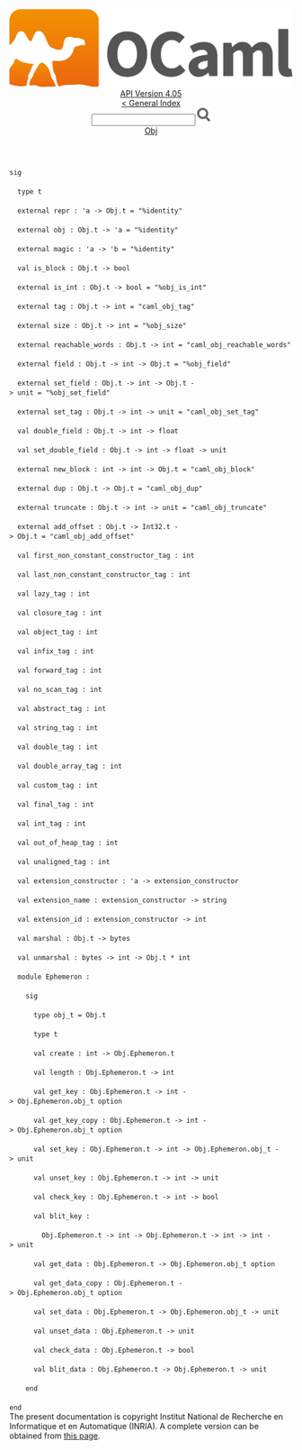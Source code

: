 <!-- ((! set title API !)) ((! set documentation !)) ((! set api !)) ((! set nobreadcrumb !)) -->
<div class="api"><header><nav class="toc brand"><a class="brand" href="https://ocaml.org/"><img src="colour-logo-gray.svg" class="svg" alt="OCaml"></a></nav><nav class="toc"><div class="toc_version"><a href="/docs" id="version-select">API Version 4.05</a></div><a href="index.html">&lt; General Index</a><div class="api_search"><input type="text" name="apisearch" id="api_search" oninput="mySearch(false);" onkeypress="this.oninput();" onclick="this.oninput();" onpaste="this.oninput();">
<img src="search_icon.svg" alt="Search" class="svg" onclick="mySearch(false)"></div>
<div id="search_results"></div><div class="toc_title"><a href="Obj.html">Obj</a></div><ul></ul></nav></header>
<code class="code"><span class="keyword">sig</span><br>
&nbsp;&nbsp;<span class="keyword">type</span>&nbsp;t<br>
&nbsp;&nbsp;<span class="keyword">external</span>&nbsp;repr&nbsp;:&nbsp;<span class="keywordsign">'</span>a&nbsp;<span class="keywordsign">-&gt;</span>&nbsp;<span class="constructor">Obj</span>.t&nbsp;=&nbsp;<span class="string">"%identity"</span><br>
&nbsp;&nbsp;<span class="keyword">external</span>&nbsp;obj&nbsp;:&nbsp;<span class="constructor">Obj</span>.t&nbsp;<span class="keywordsign">-&gt;</span>&nbsp;<span class="keywordsign">'</span>a&nbsp;=&nbsp;<span class="string">"%identity"</span><br>
&nbsp;&nbsp;<span class="keyword">external</span>&nbsp;magic&nbsp;:&nbsp;<span class="keywordsign">'</span>a&nbsp;<span class="keywordsign">-&gt;</span>&nbsp;<span class="keywordsign">'</span>b&nbsp;=&nbsp;<span class="string">"%identity"</span><br>
&nbsp;&nbsp;<span class="keyword">val</span>&nbsp;is_block&nbsp;:&nbsp;<span class="constructor">Obj</span>.t&nbsp;<span class="keywordsign">-&gt;</span>&nbsp;bool<br>
&nbsp;&nbsp;<span class="keyword">external</span>&nbsp;is_int&nbsp;:&nbsp;<span class="constructor">Obj</span>.t&nbsp;<span class="keywordsign">-&gt;</span>&nbsp;bool&nbsp;=&nbsp;<span class="string">"%obj_is_int"</span><br>
&nbsp;&nbsp;<span class="keyword">external</span>&nbsp;tag&nbsp;:&nbsp;<span class="constructor">Obj</span>.t&nbsp;<span class="keywordsign">-&gt;</span>&nbsp;int&nbsp;=&nbsp;<span class="string">"caml_obj_tag"</span><br>
&nbsp;&nbsp;<span class="keyword">external</span>&nbsp;size&nbsp;:&nbsp;<span class="constructor">Obj</span>.t&nbsp;<span class="keywordsign">-&gt;</span>&nbsp;int&nbsp;=&nbsp;<span class="string">"%obj_size"</span><br>
&nbsp;&nbsp;<span class="keyword">external</span>&nbsp;reachable_words&nbsp;:&nbsp;<span class="constructor">Obj</span>.t&nbsp;<span class="keywordsign">-&gt;</span>&nbsp;int&nbsp;=&nbsp;<span class="string">"caml_obj_reachable_words"</span><br>
&nbsp;&nbsp;<span class="keyword">external</span>&nbsp;field&nbsp;:&nbsp;<span class="constructor">Obj</span>.t&nbsp;<span class="keywordsign">-&gt;</span>&nbsp;int&nbsp;<span class="keywordsign">-&gt;</span>&nbsp;<span class="constructor">Obj</span>.t&nbsp;=&nbsp;<span class="string">"%obj_field"</span><br>
&nbsp;&nbsp;<span class="keyword">external</span>&nbsp;set_field&nbsp;:&nbsp;<span class="constructor">Obj</span>.t&nbsp;<span class="keywordsign">-&gt;</span>&nbsp;int&nbsp;<span class="keywordsign">-&gt;</span>&nbsp;<span class="constructor">Obj</span>.t&nbsp;<span class="keywordsign">-&gt;</span>&nbsp;unit&nbsp;=&nbsp;<span class="string">"%obj_set_field"</span><br>
&nbsp;&nbsp;<span class="keyword">external</span>&nbsp;set_tag&nbsp;:&nbsp;<span class="constructor">Obj</span>.t&nbsp;<span class="keywordsign">-&gt;</span>&nbsp;int&nbsp;<span class="keywordsign">-&gt;</span>&nbsp;unit&nbsp;=&nbsp;<span class="string">"caml_obj_set_tag"</span><br>
&nbsp;&nbsp;<span class="keyword">val</span>&nbsp;double_field&nbsp;:&nbsp;<span class="constructor">Obj</span>.t&nbsp;<span class="keywordsign">-&gt;</span>&nbsp;int&nbsp;<span class="keywordsign">-&gt;</span>&nbsp;float<br>
&nbsp;&nbsp;<span class="keyword">val</span>&nbsp;set_double_field&nbsp;:&nbsp;<span class="constructor">Obj</span>.t&nbsp;<span class="keywordsign">-&gt;</span>&nbsp;int&nbsp;<span class="keywordsign">-&gt;</span>&nbsp;float&nbsp;<span class="keywordsign">-&gt;</span>&nbsp;unit<br>
&nbsp;&nbsp;<span class="keyword">external</span>&nbsp;new_block&nbsp;:&nbsp;int&nbsp;<span class="keywordsign">-&gt;</span>&nbsp;int&nbsp;<span class="keywordsign">-&gt;</span>&nbsp;<span class="constructor">Obj</span>.t&nbsp;=&nbsp;<span class="string">"caml_obj_block"</span><br>
&nbsp;&nbsp;<span class="keyword">external</span>&nbsp;dup&nbsp;:&nbsp;<span class="constructor">Obj</span>.t&nbsp;<span class="keywordsign">-&gt;</span>&nbsp;<span class="constructor">Obj</span>.t&nbsp;=&nbsp;<span class="string">"caml_obj_dup"</span><br>
&nbsp;&nbsp;<span class="keyword">external</span>&nbsp;truncate&nbsp;:&nbsp;<span class="constructor">Obj</span>.t&nbsp;<span class="keywordsign">-&gt;</span>&nbsp;int&nbsp;<span class="keywordsign">-&gt;</span>&nbsp;unit&nbsp;=&nbsp;<span class="string">"caml_obj_truncate"</span><br>
&nbsp;&nbsp;<span class="keyword">external</span>&nbsp;add_offset&nbsp;:&nbsp;<span class="constructor">Obj</span>.t&nbsp;<span class="keywordsign">-&gt;</span>&nbsp;<span class="constructor">Int32</span>.t&nbsp;<span class="keywordsign">-&gt;</span>&nbsp;<span class="constructor">Obj</span>.t&nbsp;=&nbsp;<span class="string">"caml_obj_add_offset"</span><br>
&nbsp;&nbsp;<span class="keyword">val</span>&nbsp;first_non_constant_constructor_tag&nbsp;:&nbsp;int<br>
&nbsp;&nbsp;<span class="keyword">val</span>&nbsp;last_non_constant_constructor_tag&nbsp;:&nbsp;int<br>
&nbsp;&nbsp;<span class="keyword">val</span>&nbsp;lazy_tag&nbsp;:&nbsp;int<br>
&nbsp;&nbsp;<span class="keyword">val</span>&nbsp;closure_tag&nbsp;:&nbsp;int<br>
&nbsp;&nbsp;<span class="keyword">val</span>&nbsp;object_tag&nbsp;:&nbsp;int<br>
&nbsp;&nbsp;<span class="keyword">val</span>&nbsp;infix_tag&nbsp;:&nbsp;int<br>
&nbsp;&nbsp;<span class="keyword">val</span>&nbsp;forward_tag&nbsp;:&nbsp;int<br>
&nbsp;&nbsp;<span class="keyword">val</span>&nbsp;no_scan_tag&nbsp;:&nbsp;int<br>
&nbsp;&nbsp;<span class="keyword">val</span>&nbsp;abstract_tag&nbsp;:&nbsp;int<br>
&nbsp;&nbsp;<span class="keyword">val</span>&nbsp;string_tag&nbsp;:&nbsp;int<br>
&nbsp;&nbsp;<span class="keyword">val</span>&nbsp;double_tag&nbsp;:&nbsp;int<br>
&nbsp;&nbsp;<span class="keyword">val</span>&nbsp;double_array_tag&nbsp;:&nbsp;int<br>
&nbsp;&nbsp;<span class="keyword">val</span>&nbsp;custom_tag&nbsp;:&nbsp;int<br>
&nbsp;&nbsp;<span class="keyword">val</span>&nbsp;final_tag&nbsp;:&nbsp;int<br>
&nbsp;&nbsp;<span class="keyword">val</span>&nbsp;int_tag&nbsp;:&nbsp;int<br>
&nbsp;&nbsp;<span class="keyword">val</span>&nbsp;out_of_heap_tag&nbsp;:&nbsp;int<br>
&nbsp;&nbsp;<span class="keyword">val</span>&nbsp;unaligned_tag&nbsp;:&nbsp;int<br>
&nbsp;&nbsp;<span class="keyword">val</span>&nbsp;extension_constructor&nbsp;:&nbsp;<span class="keywordsign">'</span>a&nbsp;<span class="keywordsign">-&gt;</span>&nbsp;extension_constructor<br>
&nbsp;&nbsp;<span class="keyword">val</span>&nbsp;extension_name&nbsp;:&nbsp;extension_constructor&nbsp;<span class="keywordsign">-&gt;</span>&nbsp;string<br>
&nbsp;&nbsp;<span class="keyword">val</span>&nbsp;extension_id&nbsp;:&nbsp;extension_constructor&nbsp;<span class="keywordsign">-&gt;</span>&nbsp;int<br>
&nbsp;&nbsp;<span class="keyword">val</span>&nbsp;marshal&nbsp;:&nbsp;<span class="constructor">Obj</span>.t&nbsp;<span class="keywordsign">-&gt;</span>&nbsp;bytes<br>
&nbsp;&nbsp;<span class="keyword">val</span>&nbsp;unmarshal&nbsp;:&nbsp;bytes&nbsp;<span class="keywordsign">-&gt;</span>&nbsp;int&nbsp;<span class="keywordsign">-&gt;</span>&nbsp;<span class="constructor">Obj</span>.t&nbsp;*&nbsp;int<br>
&nbsp;&nbsp;<span class="keyword">module</span>&nbsp;<span class="constructor">Ephemeron</span>&nbsp;:<br>
&nbsp;&nbsp;&nbsp;&nbsp;<span class="keyword">sig</span><br>
&nbsp;&nbsp;&nbsp;&nbsp;&nbsp;&nbsp;<span class="keyword">type</span>&nbsp;obj_t&nbsp;=&nbsp;<span class="constructor">Obj</span>.t<br>
&nbsp;&nbsp;&nbsp;&nbsp;&nbsp;&nbsp;<span class="keyword">type</span>&nbsp;t<br>
&nbsp;&nbsp;&nbsp;&nbsp;&nbsp;&nbsp;<span class="keyword">val</span>&nbsp;create&nbsp;:&nbsp;int&nbsp;<span class="keywordsign">-&gt;</span>&nbsp;<span class="constructor">Obj</span>.<span class="constructor">Ephemeron</span>.t<br>
&nbsp;&nbsp;&nbsp;&nbsp;&nbsp;&nbsp;<span class="keyword">val</span>&nbsp;length&nbsp;:&nbsp;<span class="constructor">Obj</span>.<span class="constructor">Ephemeron</span>.t&nbsp;<span class="keywordsign">-&gt;</span>&nbsp;int<br>
&nbsp;&nbsp;&nbsp;&nbsp;&nbsp;&nbsp;<span class="keyword">val</span>&nbsp;get_key&nbsp;:&nbsp;<span class="constructor">Obj</span>.<span class="constructor">Ephemeron</span>.t&nbsp;<span class="keywordsign">-&gt;</span>&nbsp;int&nbsp;<span class="keywordsign">-&gt;</span>&nbsp;<span class="constructor">Obj</span>.<span class="constructor">Ephemeron</span>.obj_t&nbsp;option<br>
&nbsp;&nbsp;&nbsp;&nbsp;&nbsp;&nbsp;<span class="keyword">val</span>&nbsp;get_key_copy&nbsp;:&nbsp;<span class="constructor">Obj</span>.<span class="constructor">Ephemeron</span>.t&nbsp;<span class="keywordsign">-&gt;</span>&nbsp;int&nbsp;<span class="keywordsign">-&gt;</span>&nbsp;<span class="constructor">Obj</span>.<span class="constructor">Ephemeron</span>.obj_t&nbsp;option<br>
&nbsp;&nbsp;&nbsp;&nbsp;&nbsp;&nbsp;<span class="keyword">val</span>&nbsp;set_key&nbsp;:&nbsp;<span class="constructor">Obj</span>.<span class="constructor">Ephemeron</span>.t&nbsp;<span class="keywordsign">-&gt;</span>&nbsp;int&nbsp;<span class="keywordsign">-&gt;</span>&nbsp;<span class="constructor">Obj</span>.<span class="constructor">Ephemeron</span>.obj_t&nbsp;<span class="keywordsign">-&gt;</span>&nbsp;unit<br>
&nbsp;&nbsp;&nbsp;&nbsp;&nbsp;&nbsp;<span class="keyword">val</span>&nbsp;unset_key&nbsp;:&nbsp;<span class="constructor">Obj</span>.<span class="constructor">Ephemeron</span>.t&nbsp;<span class="keywordsign">-&gt;</span>&nbsp;int&nbsp;<span class="keywordsign">-&gt;</span>&nbsp;unit<br>
&nbsp;&nbsp;&nbsp;&nbsp;&nbsp;&nbsp;<span class="keyword">val</span>&nbsp;check_key&nbsp;:&nbsp;<span class="constructor">Obj</span>.<span class="constructor">Ephemeron</span>.t&nbsp;<span class="keywordsign">-&gt;</span>&nbsp;int&nbsp;<span class="keywordsign">-&gt;</span>&nbsp;bool<br>
&nbsp;&nbsp;&nbsp;&nbsp;&nbsp;&nbsp;<span class="keyword">val</span>&nbsp;blit_key&nbsp;:<br>
&nbsp;&nbsp;&nbsp;&nbsp;&nbsp;&nbsp;&nbsp;&nbsp;<span class="constructor">Obj</span>.<span class="constructor">Ephemeron</span>.t&nbsp;<span class="keywordsign">-&gt;</span>&nbsp;int&nbsp;<span class="keywordsign">-&gt;</span>&nbsp;<span class="constructor">Obj</span>.<span class="constructor">Ephemeron</span>.t&nbsp;<span class="keywordsign">-&gt;</span>&nbsp;int&nbsp;<span class="keywordsign">-&gt;</span>&nbsp;int&nbsp;<span class="keywordsign">-&gt;</span>&nbsp;unit<br>
&nbsp;&nbsp;&nbsp;&nbsp;&nbsp;&nbsp;<span class="keyword">val</span>&nbsp;get_data&nbsp;:&nbsp;<span class="constructor">Obj</span>.<span class="constructor">Ephemeron</span>.t&nbsp;<span class="keywordsign">-&gt;</span>&nbsp;<span class="constructor">Obj</span>.<span class="constructor">Ephemeron</span>.obj_t&nbsp;option<br>
&nbsp;&nbsp;&nbsp;&nbsp;&nbsp;&nbsp;<span class="keyword">val</span>&nbsp;get_data_copy&nbsp;:&nbsp;<span class="constructor">Obj</span>.<span class="constructor">Ephemeron</span>.t&nbsp;<span class="keywordsign">-&gt;</span>&nbsp;<span class="constructor">Obj</span>.<span class="constructor">Ephemeron</span>.obj_t&nbsp;option<br>
&nbsp;&nbsp;&nbsp;&nbsp;&nbsp;&nbsp;<span class="keyword">val</span>&nbsp;set_data&nbsp;:&nbsp;<span class="constructor">Obj</span>.<span class="constructor">Ephemeron</span>.t&nbsp;<span class="keywordsign">-&gt;</span>&nbsp;<span class="constructor">Obj</span>.<span class="constructor">Ephemeron</span>.obj_t&nbsp;<span class="keywordsign">-&gt;</span>&nbsp;unit<br>
&nbsp;&nbsp;&nbsp;&nbsp;&nbsp;&nbsp;<span class="keyword">val</span>&nbsp;unset_data&nbsp;:&nbsp;<span class="constructor">Obj</span>.<span class="constructor">Ephemeron</span>.t&nbsp;<span class="keywordsign">-&gt;</span>&nbsp;unit<br>
&nbsp;&nbsp;&nbsp;&nbsp;&nbsp;&nbsp;<span class="keyword">val</span>&nbsp;check_data&nbsp;:&nbsp;<span class="constructor">Obj</span>.<span class="constructor">Ephemeron</span>.t&nbsp;<span class="keywordsign">-&gt;</span>&nbsp;bool<br>
&nbsp;&nbsp;&nbsp;&nbsp;&nbsp;&nbsp;<span class="keyword">val</span>&nbsp;blit_data&nbsp;:&nbsp;<span class="constructor">Obj</span>.<span class="constructor">Ephemeron</span>.t&nbsp;<span class="keywordsign">-&gt;</span>&nbsp;<span class="constructor">Obj</span>.<span class="constructor">Ephemeron</span>.t&nbsp;<span class="keywordsign">-&gt;</span>&nbsp;unit<br>
&nbsp;&nbsp;&nbsp;&nbsp;<span class="keyword">end</span><br>
<span class="keyword">end</span></code><div class="copyright">The present documentation is copyright Institut National de Recherche en Informatique et en Automatique (INRIA). A complete version can be obtained from <a href="http://caml.inria.fr/pub/docs/manual-ocaml/">this page</a>.</div></div>